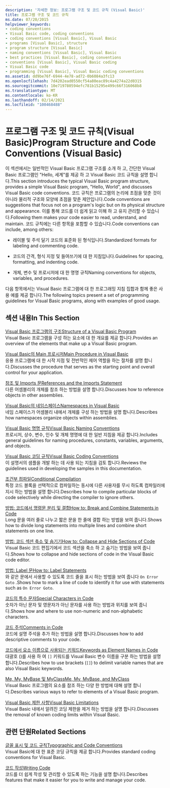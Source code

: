 ```yaml
---
description: '자세한 정보: 프로그램 구조 및 코드 규칙 (Visual Basic)'
title: 프로그램 구조 및 코드 규칙
ms.date: 07/20/2015
helpviewer_keywords:
- coding conventions
- Visual Basic code, coding conventions
- coding conventions [Visual Basic], Visual Basic
- programs [Visual Basic], structure
- program structure [Visual Basic]
- naming conventions [Visual Basic], Visual Basic
- best practices [Visual Basic], coding conventions
- conventions [Visual Basic], Visual Basic coding
- Visual Basic code
- programming [Visual Basic], Visual Basic coding conventions
ms.assetid: dd9be76f-6944-4e78-ad72-0b6084a3fc13
ms.openlocfilehash: 7d4202ead0550cf54a80eac89c4a4274a22d0315
ms.sourcegitcommit: 10e719780594efc781b15295e499c66f316068b8
ms.translationtype: MT
ms.contentlocale: ko-KR
ms.lasthandoff: 02/14/2021
ms.locfileid: "100468488"
---
```

# <a name="program-structure-and-code-conventions-visual-basic"></a><span data-ttu-id="534bd-103">프로그램 구조 및 코드 규칙(Visual Basic)</span><span class="sxs-lookup"><span data-stu-id="534bd-103">Program Structure and Code Conventions (Visual Basic)</span></span>

<span data-ttu-id="534bd-104">이 섹션에서는 일반적인 Visual Basic 프로그램 구조를 소개 하 고, 간단한 Visual Basic 프로그램인 "Hello, 세계"를 제공 하 고 Visual Basic 코드 규칙을 설명 합니다.</span><span class="sxs-lookup"><span data-stu-id="534bd-104">This section introduces the typical Visual Basic program structure, provides a simple Visual Basic program, "Hello, World", and discusses Visual Basic code conventions.</span></span> <span data-ttu-id="534bd-105">코드 규칙은 프로그램의 논리에 초점을 맞춘 것이 아니라 물리적 구조와 모양에 초점을 맞춘 제안입니다.</span><span class="sxs-lookup"><span data-stu-id="534bd-105">Code conventions are suggestions that focus not on a program's logic but on its physical structure and appearance.</span></span> <span data-ttu-id="534bd-106">이를 통해 코드를 더 쉽게 읽고 이해 하 고 유지 관리할 수 있습니다.</span><span class="sxs-lookup"><span data-stu-id="534bd-106">Following them makes your code easier to read, understand, and maintain.</span></span> <span data-ttu-id="534bd-107">코드 규칙에는 다른 항목을 포함할 수 있습니다.</span><span class="sxs-lookup"><span data-stu-id="534bd-107">Code conventions can include, among others:</span></span>  
  
- <span data-ttu-id="534bd-108">레이블 및 주석 달기 코드의 표준화 된 형식입니다.</span><span class="sxs-lookup"><span data-stu-id="534bd-108">Standardized formats for labeling and commenting code.</span></span>  
  
- <span data-ttu-id="534bd-109">코드의 간격, 형식 지정 및 들여쓰기에 대 한 지침입니다.</span><span class="sxs-lookup"><span data-stu-id="534bd-109">Guidelines for spacing, formatting, and indenting code.</span></span>  
  
- <span data-ttu-id="534bd-110">개체, 변수 및 프로시저에 대 한 명명 규칙</span><span class="sxs-lookup"><span data-stu-id="534bd-110">Naming conventions for objects, variables, and procedures.</span></span>  
  
 <span data-ttu-id="534bd-111">다음 항목에서는 Visual Basic 프로그램에 대 한 프로그래밍 지침 집합과 함께 좋은 사용 예를 제공 합니다.</span><span class="sxs-lookup"><span data-stu-id="534bd-111">The following topics present a set of programming guidelines for Visual Basic programs, along with examples of good usage.</span></span>  
  
## <a name="in-this-section"></a><span data-ttu-id="534bd-112">섹션 내용</span><span class="sxs-lookup"><span data-stu-id="534bd-112">In This Section</span></span>  

 [<span data-ttu-id="534bd-113">Visual Basic 프로그램의 구조</span><span class="sxs-lookup"><span data-stu-id="534bd-113">Structure of a Visual Basic Program</span></span>](structure-of-a-visual-basic-program.md)  
 <span data-ttu-id="534bd-114">Visual Basic 프로그램을 구성 하는 요소에 대 한 개요를 제공 합니다.</span><span class="sxs-lookup"><span data-stu-id="534bd-114">Provides an overview of the elements that make up a Visual Basic program.</span></span>  
  
 [<span data-ttu-id="534bd-115">Visual Basic의 Main 프로시저</span><span class="sxs-lookup"><span data-stu-id="534bd-115">Main Procedure in Visual Basic</span></span>](main-procedure.md)  
 <span data-ttu-id="534bd-116">응용 프로그램에 대 한 시작 지점 및 전반적인 제어 역할을 하는 절차를 설명 합니다.</span><span class="sxs-lookup"><span data-stu-id="534bd-116">Discusses the procedure that serves as the starting point and overall control for your application.</span></span>  
  
 [<span data-ttu-id="534bd-117">참조 및 Imports 문</span><span class="sxs-lookup"><span data-stu-id="534bd-117">References and the Imports Statement</span></span>](references-and-the-imports-statement.md)  
 <span data-ttu-id="534bd-118">다른 어셈블리의 개체를 참조 하는 방법을 설명 합니다.</span><span class="sxs-lookup"><span data-stu-id="534bd-118">Discusses how to reference objects in other assemblies.</span></span>  
  
 [<span data-ttu-id="534bd-119">Visual Basic의 네임스페이스</span><span class="sxs-lookup"><span data-stu-id="534bd-119">Namespaces in Visual Basic</span></span>](namespaces.md)  
 <span data-ttu-id="534bd-120">네임 스페이스가 어셈블리 내에서 개체를 구성 하는 방법을 설명 합니다.</span><span class="sxs-lookup"><span data-stu-id="534bd-120">Describes how namespaces organize objects within assemblies.</span></span>  
  
 [<span data-ttu-id="534bd-121">Visual Basic 명명 규칙</span><span class="sxs-lookup"><span data-stu-id="534bd-121">Visual Basic Naming Conventions</span></span>](naming-conventions.md)  
 <span data-ttu-id="534bd-122">프로시저, 상수, 변수, 인수 및 개체 명명에 대 한 일반 지침을 제공 합니다.</span><span class="sxs-lookup"><span data-stu-id="534bd-122">Includes general guidelines for naming procedures, constants, variables, arguments, and objects.</span></span>  
  
 [<span data-ttu-id="534bd-123">Visual Basic 코딩 규칙</span><span class="sxs-lookup"><span data-stu-id="534bd-123">Visual Basic Coding Conventions</span></span>](coding-conventions.md)  
 <span data-ttu-id="534bd-124">이 설명서의 샘플을 개발 하는 데 사용 되는 지침을 검토 합니다.</span><span class="sxs-lookup"><span data-stu-id="534bd-124">Reviews the guidelines used in developing the samples in this documentation.</span></span>  
  
 [<span data-ttu-id="534bd-125">조건부 컴파일</span><span class="sxs-lookup"><span data-stu-id="534bd-125">Conditional Compilation</span></span>](conditional-compilation.md)  
 <span data-ttu-id="534bd-126">특정 코드 블록을 선택적으로 컴파일하는 동시에 다른 사용자를 무시 하도록 컴파일러에 지시 하는 방법을 설명 합니다.</span><span class="sxs-lookup"><span data-stu-id="534bd-126">Describes how to compile particular blocks of code selectively while directing the compiler to ignore others.</span></span>  
  
 [<span data-ttu-id="534bd-127">방법: 코드에서 명령문 분리 및 결합</span><span class="sxs-lookup"><span data-stu-id="534bd-127">How to: Break and Combine Statements in Code</span></span>](how-to-break-and-combine-statements-in-code.md)  
 <span data-ttu-id="534bd-128">Long 문을 여러 줄로 나누고 짧은 문을 한 줄에 결합 하는 방법을 보여 줍니다.</span><span class="sxs-lookup"><span data-stu-id="534bd-128">Shows how to divide long statements into multiple lines and combine short statements on one line.</span></span>  
  
 [<span data-ttu-id="534bd-129">방법: 코드 섹션 축소 및 숨기기</span><span class="sxs-lookup"><span data-stu-id="534bd-129">How to: Collapse and Hide Sections of Code</span></span>](how-to-collapse-and-hide-sections-of-code.md)  
 <span data-ttu-id="534bd-130">Visual Basic 코드 편집기에서 코드 섹션을 축소 하 고 숨기는 방법을 보여 줍니다.</span><span class="sxs-lookup"><span data-stu-id="534bd-130">Shows how to collapse and hide sections of code in the Visual Basic code editor.</span></span>  
  
 [<span data-ttu-id="534bd-131">방법: Label 문</span><span class="sxs-lookup"><span data-stu-id="534bd-131">How to: Label Statements</span></span>](how-to-label-statements.md)  
 <span data-ttu-id="534bd-132">와 같은 문에서 사용할 수 있도록 코드 줄을 표시 하는 방법을 보여 줍니다 `On Error Goto` .</span><span class="sxs-lookup"><span data-stu-id="534bd-132">Shows how to mark a line of code to identify it for use with statements such as `On Error Goto`.</span></span>  
  
 [<span data-ttu-id="534bd-133">코드의 특수 문자</span><span class="sxs-lookup"><span data-stu-id="534bd-133">Special Characters in Code</span></span>](special-characters-in-code.md)  
 <span data-ttu-id="534bd-134">숫자가 아닌 문자 및 영문자가 아닌 문자를 사용 하는 방법과 위치를 보여 줍니다.</span><span class="sxs-lookup"><span data-stu-id="534bd-134">Shows how and where to use non-numeric and non-alphabetic characters.</span></span>  
  
 [<span data-ttu-id="534bd-135">코드 주석</span><span class="sxs-lookup"><span data-stu-id="534bd-135">Comments in Code</span></span>](comments-in-code.md)  
 <span data-ttu-id="534bd-136">코드에 설명 주석을 추가 하는 방법을 설명 합니다.</span><span class="sxs-lookup"><span data-stu-id="534bd-136">Discusses how to add descriptive comments to your code.</span></span>  
  
 [<span data-ttu-id="534bd-137">코드에서 요소 이름으로 사용되는 키워드</span><span class="sxs-lookup"><span data-stu-id="534bd-137">Keywords as Element Names in Code</span></span>](keywords-as-element-names-in-code.md)  
 <span data-ttu-id="534bd-138">대괄호 ()를 사용 하 여 `[]` 키워드를 Visual Basic 변수 이름을 구분 하는 방법을 설명 합니다.</span><span class="sxs-lookup"><span data-stu-id="534bd-138">Describes how to use brackets (`[]`) to delimit variable names that are also Visual Basic keywords.</span></span>  
  
 [<span data-ttu-id="534bd-139">Me, My, MyBase 및 MyClass</span><span class="sxs-lookup"><span data-stu-id="534bd-139">Me, My, MyBase, and MyClass</span></span>](me-my-mybase-and-myclass.md)  
 <span data-ttu-id="534bd-140">Visual Basic 프로그램의 요소를 참조 하는 다양 한 방법에 대해 설명 합니다.</span><span class="sxs-lookup"><span data-stu-id="534bd-140">Describes various ways to refer to elements of a Visual Basic program.</span></span>  
  
 [<span data-ttu-id="534bd-141">Visual Basic 제한 사항</span><span class="sxs-lookup"><span data-stu-id="534bd-141">Visual Basic Limitations</span></span>](limitations.md)  
 <span data-ttu-id="534bd-142">Visual Basic 내에서 알려진 코딩 제한을 제거 하는 방법을 설명 합니다.</span><span class="sxs-lookup"><span data-stu-id="534bd-142">Discusses the removal of known coding limits within Visual Basic.</span></span>  
  
## <a name="related-sections"></a><span data-ttu-id="534bd-143">관련 단원</span><span class="sxs-lookup"><span data-stu-id="534bd-143">Related Sections</span></span>  

 [<span data-ttu-id="534bd-144">글꼴 표시 및 코드 규칙</span><span class="sxs-lookup"><span data-stu-id="534bd-144">Typographic and Code Conventions</span></span>](../../language-reference/typographic-and-code-conventions.md)  
 <span data-ttu-id="534bd-145">Visual Basic에 대 한 표준 코딩 규칙을 제공 합니다.</span><span class="sxs-lookup"><span data-stu-id="534bd-145">Provides standard coding conventions for Visual Basic.</span></span>  
  
 [<span data-ttu-id="534bd-146">코드 작성</span><span class="sxs-lookup"><span data-stu-id="534bd-146">Writing Code</span></span>](/visualstudio/ide/writing-code-in-the-code-and-text-editor)  
 <span data-ttu-id="534bd-147">코드를 더 쉽게 작성 및 관리할 수 있도록 하는 기능을 설명 합니다.</span><span class="sxs-lookup"><span data-stu-id="534bd-147">Describes features that make it easier for you to write and manage your code.</span></span>
